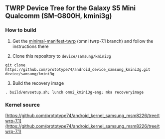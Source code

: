 ## TWRP Device Tree for the Galaxy S5 Mini Qualcomm (SM-G800H, kmini3g)

### How to build
1. Get the 
[minimal-manifest-twrp](https://github.com/minimal-manifest-twrp/platform_manifest_twrp_omni/tree/twrp-7.1)
(omni twrp-7.1 branch) and follow the instructions there

2. Clone this repository to `device/samsung/kmini3g`
```
git clone https://github.com/prototype74/android_device_samsung_kmini3g.git device/samsung/kmini3g
```

3. Build the recovery image
```
. build/envsetup.sh; lunch omni_kmini3g-eng; mka recoveryimage
```
### Kernel source
[https://github.com/prototype74/android_kernel_samsung_msm8226/tree/twrp-7.1](https://github.com/prototype74/android_kernel_samsung_msm8226/tree/twrp-7.1)

